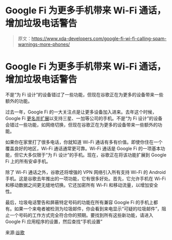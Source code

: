 # Google Fi 为更多手机带来 Wi-Fi 通话，增加垃圾电话警告

> 原文：<https://www.xda-developers.com/google-fi-wi-fi-calling-spam-warnings-more-phones/>

# Google Fi 为更多手机带来 Wi-Fi 通话，增加垃圾电话警告

不是“为 Fi 设计”的设备错过了一些功能，但现在谷歌正在为更多的设备带来一些额外的功能。

过去一年，Google Fi 的一大关注点是让更多设备加入进来。去年这个时候，Google Fi [更名并扩展](https://www.xda-developers.com/project-fi-samsung-oneplus-lg-moto-iphones/)以支持三星、一加等公司的手机。不是“为 Fi 设计”的设备会错过一些功能，如网络切换，但现在谷歌正在为更多的设备带来一些额外的功能。

如果你在家里打了很多电话，你就知道 Wi-Fi 通话有多有价值。即使你住在一个覆盖良好的地区，Wi-Fi 通话通常更可靠。Wi-Fi 通话是 Google Fi 的一项基本功能，但它大多仅限于“为 Fi 设计”的手机。现在，谷歌正在将该功能扩展到 Google Fi 上的所有安卓手机。

除了 Wi-Fi 通话之外，谷歌还将增强的 VPN 网络引入所有支持 Wi-Fi 的 Android 手机。这是谷歌去年推出的一项功能，它有很多好处。首先，它允许手机在 Wi-Fi 和移动数据之间更无缝地切换。它还加密所有 Wi-Fi 和移动流量，以增加安全性。

最后，垃圾电话警告和屏蔽特定号码的功能在所有兼容 Google Fi 的手机上都有。如果一个来电者被检测为垃圾邮件，你会看到来电显示“可疑的垃圾邮件”，阻止一个号码的工作方式完全符合你的预期。要找到所有这些新功能，请进入 Google Fi 应用程序的设置，然后查找“手机设置”

来源:[谷歌](https://www.blog.google/products/google-fi/google-fi-brings-spam-warnings-and-wi-fi-calling-more-phones/)